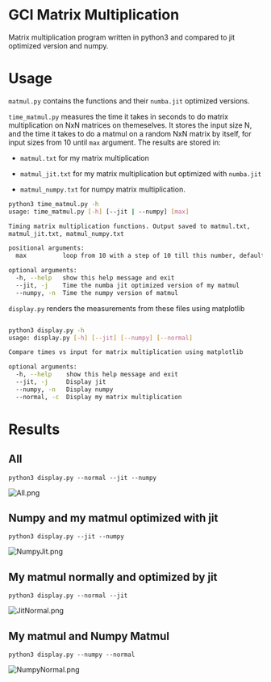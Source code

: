 # GCI Matrix Multiplication

Matrix multiplication program written in python3 and compared to jit optimized version and numpy.

# Usage

`matmul.py` contains the functions and their `numba.jit` optimized versions.



`time_matmul.py` measures the time it takes in seconds to do matrix multiplication on NxN matrices on themeselves. It stores the input size N, and the time it takes to do a matmul on a random NxN matrix by itself, for input sizes from 10 until `max` argument. The results are stored in:

* `matmul.txt` for my matrix multiplication

* `matmul_jit.txt` for my matrix multiplication but optimized with `numba.jit`

* `matmul_numpy.txt` for numpy matrix multiplication.

```bash
python3 time_matmul.py -h
usage: time_matmul.py [-h] [--jit | --numpy] [max]

Timing matrix multiplication functions. Output saved to matmul.txt,
matmul_jit.txt, matmul_numpy.txt

positional arguments:
  max          loop from 10 with a step of 10 till this number, default is 500

optional arguments:
  -h, --help   show this help message and exit
  --jit, -j    Time the numba jit optimized version of my matmul
  --numpy, -n  Time the numpy version of matmul

```

 `display.py` renders the measurements from these files using matplotlib

```bash

python3 display.py -h
usage: display.py [-h] [--jit] [--numpy] [--normal]

Compare times vs input for matrix multiplication using matplotlib

optional arguments:
  -h, --help    show this help message and exit
  --jit, -j     Display jit
  --numpy, -n   Display numpy
  --normal, -c  Display my matrix multiplication

```

# Results

## All

`python3 display.py --normal --jit --numpy`

![All.png](../blob/master/gci_matrix_multiplication/All.png)



## Numpy and my matmul optimized with jit

`python3 display.py --jit --numpy`

![NumpyJit.png](../blob/master/gci_matrix_multiplication/NumpyJit.png)

## My matmul normally and optimized by jit

`python3 display.py --normal --jit`

![JitNormal.png](../blob/master/gci_matrix_multiplication/JitNormal.png)

## My matmul and Numpy Matmul

`python3 display.py --numpy --normal`

![NumpyNormal.png](../blob/master/gci_matrix_multiplication/NumpyNormal.png)


